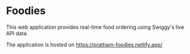 # Foodies

This web application provides real-time food ordering using Swiggy's live API data.

The application is hosted on https://pratham-foodies.netlify.app/
